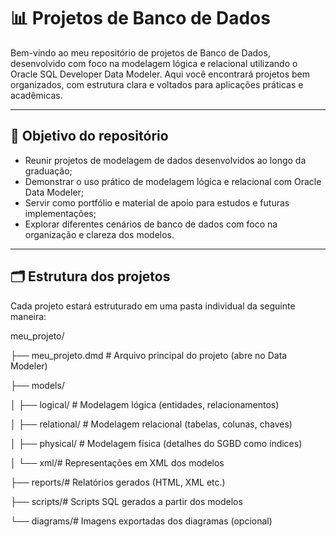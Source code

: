# 📊 Projetos de Banco de Dados
Bem-vindo ao meu repositório de projetos de Banco de Dados, desenvolvido com foco na modelagem lógica e relacional utilizando o Oracle SQL Developer Data Modeler. Aqui você encontrará projetos bem organizados, com estrutura clara e voltados para aplicações práticas e acadêmicas.

---

## 🧠 Objetivo do repositório
- Reunir projetos de modelagem de dados desenvolvidos ao longo da graduação;
- Demonstrar o uso prático de modelagem lógica e relacional com Oracle Data Modeler;
- Servir como portfólio e material de apoio para estudos e futuras implementações;
- Explorar diferentes cenários de banco de dados com foco na organização e clareza dos modelos.

---

## 🗂️ Estrutura dos projetos
Cada projeto estará estruturado em uma pasta individual da seguinte maneira:

meu_projeto/

├── meu_projeto.dmd # Arquivo principal do projeto (abre no Data Modeler)

├── models/

│   ├── logical/        # Modelagem lógica (entidades, relacionamentos)

│   ├── relational/     # Modelagem relacional (tabelas, colunas, chaves)

│   ├── physical/       # Modelagem física (detalhes do SGBD como índices)

│   └── xml/# Representações em XML dos modelos

├── reports/# Relatórios gerados (HTML, XML etc.)

├── scripts/# Scripts SQL gerados a partir dos modelos

└── diagrams/# Imagens exportadas dos diagramas (opcional)
